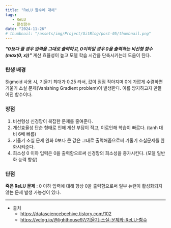 ```yaml
---
title: "ReLU 함수에 대해"
tags:
   - ReLU
   - 활성함수
date: "2024-11-26"
# thumbnail: "/assets/img/Project/GitBlog/post-05/thumbnail.png"
---
```


***"0보다 클 경우 입력을 그대로 출력하고, 0이하일 경우 0을 출력하는 비선형 함수 (max(0, x))"***
계산 효율성이 높고 모델 학습 시간을 단축시키는데 도움이 된다.

### 탄생 배경
Sigmoid 사용 시, 기울기 최대가 0.25 라서, 값이 점점 작아지며 0에 가깝게 수렴하면 기울기 소실 문제(Vanishing Gradient problem)이 발생한다. 이를 방지하고자 만들어진 함수이다.

### 장점
1. 비선형성
    신경망이 복잡한 문제를 줄여준다.
2. 계산효율성
    단순 형태로 인해 계산 부담이 적고, 이로인해 학습이 빠르다. (tanh 대비 6배 빠름)
3. 기울기 소실 문제 완화
    0보다 큰 값은 그대로 출력해줌으로써 기울기 소실문제를 완화시켜준다.
4. 희소성
    0 이하 입력은 0을 출력함으로써 신경망의 희소성을 증가시킨다. (모델 일반화 능력 향상)

### 단점
**죽은 ReLU 문제** : 0 이하 입력에 대해 항상 0을 출력함으로써 일부 뉴런이 활성화되지 않는 문제 발생 가능성이 있다.

---

- 출처
  - <https://datasciencebeehive.tistory.com/102>
  - <https://velog.io/@lighthouse97/기울기-소실-문제와-ReLU-함수>